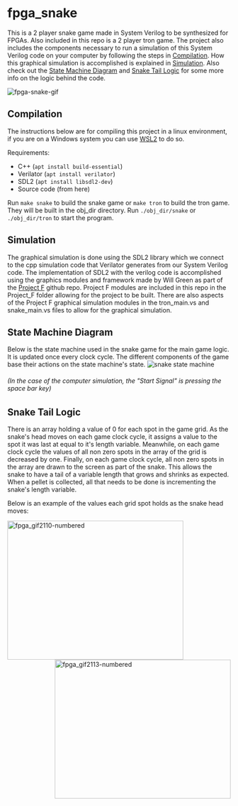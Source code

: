 # fpga_snake
This is a 2 player snake game made in System Verilog to be synthesized for FPGAs. Also included in this repo is a 2 player tron game. The project also includes the components necessary to run a simulation of this System Verilog code on your computer by following the steps in [Compilation](https://github.com/Penguronik/fpga_snake/edit/main/README.md#compilation). How this graphical simulation is accomplished is explained in [Simulation](https://github.com/Penguronik/fpga_snake/edit/main/README.md#compilation). Also check out the [State Machine Diagram](https://github.com/Penguronik/fpga_snake/edit/main/README.md#compilation) and [Snake Tail Logic](https://github.com/Penguronik/fpga_snake/edit/main/README.md#compilation) for some more info on the logic behind the code.

![fpga-snake-gif](https://user-images.githubusercontent.com/35043400/229264796-87aa0ab5-23ab-4997-a65d-981694742f6d.gif)

## Compilation
The instructions below are for compiling this project in a linux environment, if you are on a Windows system you can use [WSL2](https://learn.microsoft.com/en-us/windows/wsl/install) to do so.

Requirements:
- C++ (`apt install build-essential`)
- Verilator (`apt install verilator`)
- SDL2 (`apt install libsdl2-dev`)
- Source code (from here)

Run `make snake` to build the snake game or `make tron` to build the tron game. They will be built in the obj_dir directory. Run `./obj_dir/snake` or `./obj_dir/tron` to start the program.

## Simulation
The graphical simulation is done using the SDL2 library which we connect to the cpp simulation code that Verilator generates from our System Verilog code. The implementation of SDL2 with the verilog code is accomplished using the graphics modules and framework made by Will Green as part of the [Project F](https://github.com/projf) github repo. Project F modules are included in this repo in the Project_F folder allowing for the project to be built. There are also aspects of the Project F graphical simulation modules in the tron_main.vs and snake_main.vs files to allow for the graphical simulation.

## State Machine Diagram
Below is the state machine used in the snake game for the main game logic. It is updated once every clock cycle. The different components of the game base their actions on the state machine's state.
![snake state machine](https://user-images.githubusercontent.com/35043400/229241391-4dea9486-44e3-4987-a71d-84befded08e3.png)
###### (In the case of the computer simulation, the "Start Signal" is pressing the space bar key)

## Snake Tail Logic
There is an array holding a value of 0 for each spot in the game grid. As the snake's head moves on each game clock cycle, it assigns a value to the spot it was last at equal to it's length variable. Meanwhile, on each game clock cycle the values of all non zero spots in the array of the grid is decreased by one. Finally, on each game clock cycle, all non zero spots in the array are drawn to the screen as part of the snake. This allows the snake to have a tail of a variable length that grows and shrinks as expected. When a pellet is collected, all that needs to be done is incrementing the snake's length variable. 

Below is an example of the values each grid spot holds as the snake head moves:


<img align="left" src="https://user-images.githubusercontent.com/35043400/229265874-7b4c5542-5ccf-4be8-a89b-241ea99ef8fc.png" alt="fpga_gif2110-numbered" width="397" height="313" />
<img align="right" src="https://user-images.githubusercontent.com/35043400/229265876-21b9bf2c-960d-41b3-aaf1-b3965f8b7597.png" alt="fpga_gif2113-numbered" width="397" height="313" />
